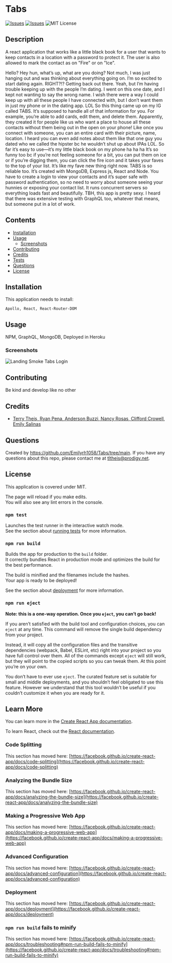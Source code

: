 # Tabs
[![Issues](https://img.shields.io/github/issues/https://github.com/Emilyrh1058/Tabs/tree/main/Tabs)](https://github.com/https://github.com/Emilyrh1058/Tabs/tree/main/Tabs/issues) [![Issues](https://img.shields.io/github/contributors/https://github.com/Emilyrh1058/Tabs/tree/main/Tabs)](https://github.com/https://github.com/Emilyrh1058/Tabs/tree/main/Tabs/graphs/contributors) ![MIT License](https://img.shields.io/badge/license-MIT-blue)


## Description
A react application that works like a little black book for a user that wants to keep contacts in a location with a password to protect it. The user is also allowed to mark the contact as on "Fire" or on "Ice". 

Hello?
Hey hun, what’s up, what are you doing?
Not much, I was just hanging out and was thinking about everything going on. I’m so excited to start dating again.
RIGHT?!? Getting back out there.
Yeah, but I’m having trouble keeping up with the people I’m dating. I went on this one date, and I kept not wanting to say the wrong name. I wish there were a way I could keep up with all these people I have connected with, but I don’t want them in just my phone or in the dating app.
LOL
So this thing came up on my IG called TABS. It’s supposed to handle all of that information for you. For example, you’re able to add cards, edit them, and delete them. Apparently, they created it for people like us who want a place to house all these contacts without them being out in the open on your phone! Like once you connect with someone, you can an entire card with their picture, name, location. I heard you can even add notes about them like that one guy you dated who we called the hipster bc he wouldn’t shut up about IPAs LOL. So far it’s easy to use—it’s my little black book on my phone ha ha ha
It’s so funny too bc if you’re not feeling someone for a bit, you can put them on ice or if you’re digging them, you can click the fire icon and it takes your faves to the top of your list. It’s like my fave new thing right now.
TABS is so reliable too. It’s created with MongoDB, Express js, React and Node. You have to create a login to view your contacts and it’s super safe with password authentication, so no need to worry about someone seeing your hunnies or exposing your contact list.
It runs concurrent servers so everything loads fast and beautifully. TBH, this app is pretty sexy. I heard that there was extensive testing with GraphQL too, whatever that means, but someone put in a lot of work.

## Contents
* [Installation](#installation)
* [Usage](#usage)
   * [Screenshots](#screenshots)
* [Contributing](#contributing)
* [Credits](#credits)
* [Tests](#tests)
* [Questions](#questions)
* [License](#license)


## Installation
This application needs to install: 
```
Apollo, React, React-Router-DOM
```
  
## Usage
NPM, GraphQL, MongoDB, Deployed in Heroku 
  
### Screenshots
![Landing Smoke](Landing)
Tabs Login 


## Contributing
Be kind and develop like no other
  
## Credits
* [Terry Theis, Ryan Pena, Anderson Buzzi, Nancy Rosas, Clifford Crowell, Emily Salinas](https://docs.google.com/presentation/d/1puFKQgFHmYAdv8WmBIgZUqoQklr6cN5uQQHeLGEVVFQ/edit#slide=id.ge51d4c6f81_1_27)

  
## Questions
Created by https://github.com/Emilyrh1058/Tabs/tree/main. 
      If you have any questions about this repo, please contact me at tltheis@prodigy.net.
  
## License
This application is covered under MIT.

The page will reload if you make edits.\
You will also see any lint errors in the console.

### `npm test`

Launches the test runner in the interactive watch mode.\
See the section about [running tests](https://facebook.github.io/create-react-app/docs/running-tests) for more information.

### `npm run build`

Builds the app for production to the `build` folder.\
It correctly bundles React in production mode and optimizes the build for the best performance.

The build is minified and the filenames include the hashes.\
Your app is ready to be deployed!

See the section about [deployment](https://facebook.github.io/create-react-app/docs/deployment) for more information.

### `npm run eject`

**Note: this is a one-way operation. Once you `eject`, you can’t go back!**

If you aren’t satisfied with the build tool and configuration choices, you can `eject` at any time. This command will remove the single build dependency from your project.

Instead, it will copy all the configuration files and the transitive dependencies (webpack, Babel, ESLint, etc) right into your project so you have full control over them. All of the commands except `eject` will still work, but they will point to the copied scripts so you can tweak them. At this point you’re on your own.

You don’t have to ever use `eject`. The curated feature set is suitable for small and middle deployments, and you shouldn’t feel obligated to use this feature. However we understand that this tool wouldn’t be useful if you couldn’t customize it when you are ready for it.

## Learn More

You can learn more in the [Create React App documentation](https://facebook.github.io/create-react-app/docs/getting-started).

To learn React, check out the [React documentation](https://reactjs.org/).

### Code Splitting

This section has moved here: [https://facebook.github.io/create-react-app/docs/code-splitting](https://facebook.github.io/create-react-app/docs/code-splitting)

### Analyzing the Bundle Size

This section has moved here: [https://facebook.github.io/create-react-app/docs/analyzing-the-bundle-size](https://facebook.github.io/create-react-app/docs/analyzing-the-bundle-size)

### Making a Progressive Web App

This section has moved here: [https://facebook.github.io/create-react-app/docs/making-a-progressive-web-app](https://facebook.github.io/create-react-app/docs/making-a-progressive-web-app)

### Advanced Configuration

This section has moved here: [https://facebook.github.io/create-react-app/docs/advanced-configuration](https://facebook.github.io/create-react-app/docs/advanced-configuration)

### Deployment

This section has moved here: [https://facebook.github.io/create-react-app/docs/deployment](https://facebook.github.io/create-react-app/docs/deployment)

### `npm run build` fails to minify

This section has moved here: [https://facebook.github.io/create-react-app/docs/troubleshooting#npm-run-build-fails-to-minify](https://facebook.github.io/create-react-app/docs/troubleshooting#npm-run-build-fails-to-minify)
